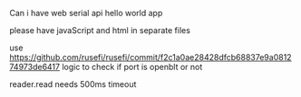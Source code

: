 Can i have web serial api hello world app

please have javaScript and html in separate files

use https://github.com/rusefi/rusefi/commit/f2c1a0ae28428dfcb68837e9a081274973de6417 logic to check if port is openblt or not

reader.read needs 500ms timeout
